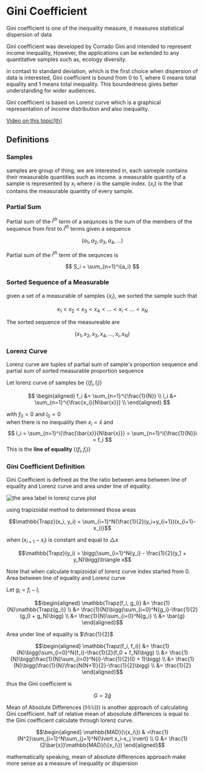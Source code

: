 # Gini Coefficient

Gini coefficient is one of the inequality measure, it measures statistical dispersion of data

Gini coefficient was developed by Corrado Gini and intended to represent income inequality, However, the applications can be extended to any quantitative samples such as, ecology diversity.

in contast to standard deviation, which is the first choice when dispersion of data is interested, Gini coefficient is bound from 0 to 1, where 0 means total equality and 1 means total inequality. This boundedness gives better understanding for wider audiences.

Gini coefficient is based on Lorenz curve which is a graphical representation of income distribution and also inequality.

[Video on this topic[th]](https://youtu.be/yqRwAr0eDw4)

## Definitions

### Samples

samples are group of thing, we are interested in, each sameple contains their measurable quantities such as income. a measurable quantity of a sample is represented by $x_i$ where $i$ is the sample index. $\{x_i\}$ is the that contains the measurable quantity of every sample.

### Partial Sum

Partial sum of the $i^{th}$ term of a sequnces is the sum of the members of the sequence from first to $i^{th}$ terms
given a sequence

$$
(a_1, a_2, a_3, a_4, ... )
$$

Partial sum of the $i^{th}$ term of the sequnces is

$$
S_i = \sum_{n=1}^i{a_i}
$$

### Sorted Sequence of a Measurable

given a set of a measurable of samples $\{x_i\}$, we sorted the sample such that

$$
x_1 < x_2 < x_3 < x_4 < ... < x_i < ... < x_N
$$

The sorted sequence of the measureable are

$$
(x_1, x_2, x_3, x_4, ..., x_i, x_N)
$$

### Lorenz Curve

Lorenz curve are tuples of partial sum of sample's proportion sequence and partial sum of sorted measurable proportion sequence

Let lorenz curve of samples be $\{(f_i, l_i)\}$

$$
\begin{aligned}
f_i &= \sum_{n=1}^i{\frac{1}{N}} \\
l_i &= \sum_{n=1}^i{\frac{x_i}{N\bar{x}}} \\
\end{aligned}
$$

with $f_0 = 0$ and $l_0 = 0$  
when there is no inequality then $x_i = \bar{x}$ and
$$
l_i = \sum_{n=1}^i{\frac{\bar{x}}{N\bar{x}}} = \sum_{n=1}^i{\frac{1}{N}}i = f_i  
$$ 
This is the **line of equality** $\{(f_i, f_i)\}$

### Gini Coefficient Definition

Gini Coefficient is defined as the the ratio between area between line of equality and Lorenz curve and area under line of equality.

![the area label in lorenz curve plot]()

using trapizoidal method to determined those areas

$$\mathbb{Trapz}(x_i, y_i) = \sum_{i=1}^N{\frac{1}{2}(y_i+y_{i+1})(x_{i+1}-x_i)}$$

when $(x_{i+1}-x_i)$ is constant and equal to $\triangle x$

$$\mathbb{Trapz}(y_i) = \bigg(\sum_{i=1}^N{y_i} - \frac{1}{2}(y_1 + y_N)\bigg)\triangle x$$

Note that when calculate trapizoidal of lorenz curve index started from 0.  
Area between line of equality and Lorenz curve

Let $g_i = f_i - l_i$

$$\begin{aligned}
\mathbb{Trapz(f_i, g_i)} &= \frac{1}{N}\mathbb{Trapz(g_i)} \\
&= \frac{1}{N}\bigg(\sum_{i=0}^N{g_i}-\frac{1}{2}(g_0 + g_N)\bigg) \\
&= \frac{1}{N}\sum_{i=0}^N{g_i} \\
&= \bar{g}
\end{aligned}$$

Area under line of equality is $\frac{1}{2}$

$$\begin{aligned}
\mathbb{Trapz(f_i, f_i)} &= \frac{1}{N}\bigg(\sum_{i=0}^N{f_i}-\frac{1}{2}(f_0 + f_N)\bigg) \\
&= \frac{1}{N}\bigg(\frac{1}{N}\sum_{i=0}^N{i}-\frac{1}{2}(0 + 1)\bigg) \\
&= \frac{1}{N}\bigg(\frac{1}{N}\frac{N(N+1)}{2}-\frac{1}{2}\bigg) \\
&= \frac{1}{2}
\end{aligned}$$

thus the Gini coefficient is

$$
G=2 \bar{g}
$$

Mean of Absolute Differences ($\mathbb{MAD}$) is another approach of calculating Gini coefficient. half of relative mean of abosolute differences is equal to the Gini coefficient calculate through lorenz curve.

$$\begin{aligned}
\mathbb{MAD}(\{x_i\}) & =\frac{1}{N^2}\sum_{i=1}^N\sum_{j=1}^N{\lvert x_i-x_j \rvert} \\
G &= \frac{1}{2\bar{x}}\mathbb{MAD}(\{x_i\})
\end{aligned}$$

mathematically speaking, mean of absolute differences approach make more sense as a measure of inequality or dispersion
